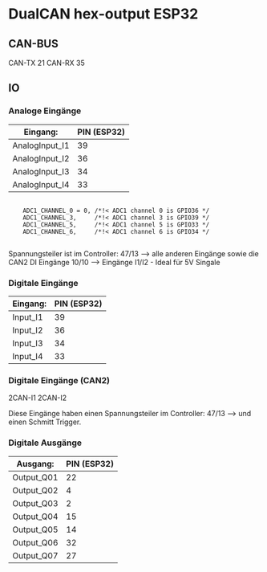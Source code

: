 # DualCAN hex-output ESP32



## CAN-BUS

CAN-TX 21
CAN-RX 35



## IO

### Analoge Eingänge

| Eingang:       | PIN (ESP32)   |
|----------------|---------------|
| AnalogInput_I1 | 39            |
| AnalogInput_I2 | 36            |
| AnalogInput_I3 | 34            |
| AnalogInput_I4 | 33            |

```

    ADC1_CHANNEL_0 = 0, /*!< ADC1 channel 0 is GPIO36 */
    ADC1_CHANNEL_3,     /*!< ADC1 channel 3 is GPIO39 */
    ADC1_CHANNEL_5,     /*!< ADC1 channel 5 is GPIO33 */
    ADC1_CHANNEL_6,     /*!< ADC1 channel 6 is GPIO34 */


```


Spannungsteiler ist im Controller:
47/13 --> alle anderen Eingänge sowie die CAN2 DI Eingänge
10/10 --> Eingänge I1/I2 - Ideal für 5V Singale




### Digitale Eingänge

| Eingang: | PIN (ESP32)   |
|----------|---------------|
| Input_I1 | 39            |
| Input_I2 | 36            |
| Input_I3 | 34            |
| Input_I4 | 33            |


### Digitale Eingänge (CAN2)

2CAN-I1
2CAN-I2

Diese Eingänge haben einen Spannungsteiler im Controller: 47/13 --> und einen Schmitt Trigger. 


### Digitale Ausgänge

| Ausgang:   | PIN (ESP32)   |
|------------|---------------|
| Output_Q01 | 22            |
| Output_Q02 |  4            |
| Output_Q03 |  2            |
| Output_Q04 | 15            |
| Output_Q05 | 14            |
| Output_Q06 | 32            |
| Output_Q07 | 27            |

